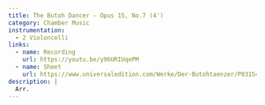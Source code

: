 ```yaml
---
title: The Butoh Dancer - Opus 15, No.7 (4')
category: Chamber Music
instrumentation:
  - 2 Violoncelli
links:
  - name: Recording
    url: https://youtu.be/y96URIUqePM
  - name: Sheet
    url: https://www.universaledition.com/Werke/Der-Butohtaenzer/P0315435
description: |
  Arr.
---
```

